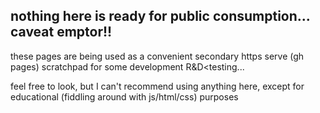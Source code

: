 ## nothing here is ready for public consumption... caveat emptor!!

these pages are being used as a convenient secondary https serve (gh pages) scratchpad for some development R&D<testing...

feel free to look, but I can't recommend using anything here, except for educational (fiddling around with js/html/css) purposes
